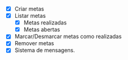 -[x] Criar metas
-[x] Listar metas
    -[x] Metas realizadas
    -[x] Metas abertas
-[x] Marcar/Desmarcar metas como realizadas
-[x] Remover metas
-[x] Sistema de mensagens.
